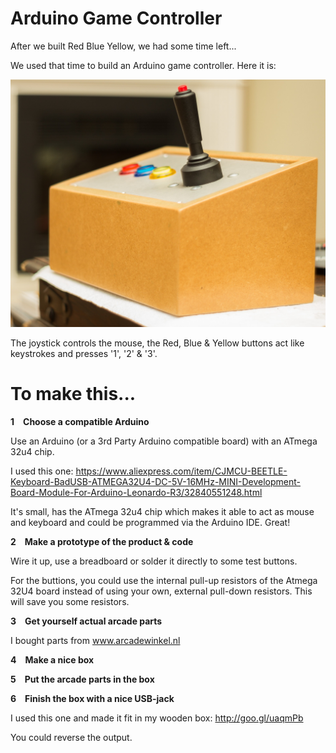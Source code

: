 # Arduino Game Controller

After we built Red Blue Yellow, we had some time left...

We used that time to build an Arduino game controller. Here it is:

![The finished Game Controller](./images/20160107_GameController.jpg)



The joystick controls the mouse, the Red, Blue &amp; Yellow buttons act like keystrokes and presses '1', '2' &amp; '3'.

# To make this...

**1&emsp;Choose a compatible Arduino**

Use an Arduino (or a 3rd Party Arduino compatible board) with an ATmega 32u4 chip.

I used this one: https://www.aliexpress.com/item/CJMCU-BEETLE-Keyboard-BadUSB-ATMEGA32U4-DC-5V-16MHz-MINI-Development-Board-Module-For-Arduino-Leonardo-R3/32840551248.html

It's small, has the ATmega 32u4 chip which makes it able to act as mouse and keyboard and could be programmed via the Arduino IDE. Great!

**2&emsp;Make a prototype of the product &amp; code**

Wire it up, use a breadboard or solder it directly to some test buttons.

For the buttions, you could use the internal pull-up resistors of the Atmega 32U4 board instead of using your own, external pull-down resistors. This will save you some resistors.

**3&emsp;Get yourself actual arcade parts**

I bought parts from www.arcadewinkel.nl

**4&emsp;Make a nice box**

**5&emsp;Put the arcade parts in the box**

**6&emsp;Finish the box with a nice USB-jack**

I used this one and made it fit in my wooden box: http://goo.gl/uaqmPb

You could reverse the output.